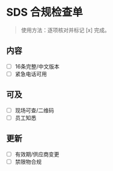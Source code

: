 # SDS 合规检查单

> 使用方法：逐项核对并标记 [x] 完成。

## 内容

- [ ] 16条完整/中文版本
- [ ] 紧急电话可用

## 可及

- [ ] 现场可查/二维码
- [ ] 员工知悉

## 更新

- [ ] 有效期/供应商变更
- [ ] 禁限物合规
